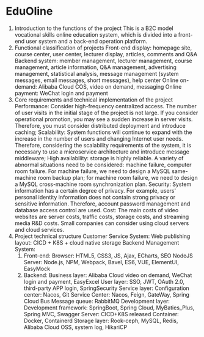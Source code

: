 # EduOline
1. Introduction to the functions of the project
This is a B2C model vocational skills online education system, which is divided into a front-end user system and a back-end operation platform.
2. Functional classification of projects
   Front-end display: homepage site, course center, user center, lecturer display, articles, comments and Q&A
   Backend system: member management, lecturer management, course management, article information, Q&A management, advertising management, statistical analysis, message management (system messages, email messages, short messages), help center
   Online on-demand: Alibaba Cloud COS, video on demand, messaging
   Online payment: WeChat login and payment
3. Core requirements and technical implementation of the project
   Performance: Consider high-frequency centralized access. The number of user visits in the initial stage of the project is not large. If you consider operational promotion, you may see a sudden increase in server visits. Therefore, you must consider distributed deployment and introduce caching;
   Scalability: System functions will continue to expand with the increase in the number of users and changing Internet user needs. Therefore, considering the scalability requirements of the system, it is necessary to use a microservice architecture and introduce message middleware;
   High availability: storage is highly reliable. A variety of abnormal situations need to be considered: machine failure, computer room failure. For machine failure, we need to design a MySQL same-machine room backup plan; for machine room failure, we need to design a MySQL cross-machine room synchronization plan.
   Security: System information has a certain degree of privacy. For example, users' personal identity information does not contain strong privacy or sensitive information. Therefore, account password management and database access control are used.
   Cost: The main costs of video websites are server costs, traffic costs, storage costs, and streaming media R&D costs. Small companies can consider using cloud servers and cloud services.
4. Project technical structure
   Customer Service System:
     Web publishing layout: CICD + K8S + cloud native storage
   Backend Management System:
     1) Front-end:
           Browser: HTML5, CSS3, JS, Ajax, ECharts, SEO
           NodeJS Server: Node.js, NPM, Webpack, Bavel, ES6, VUE, ElementUI, EasyMock
     2) Backend:
          Business layer: Alibaba Cloud video on demand, WeChat login and payment, EasyExcel
          User layer: SSO, JWT, OAuth 2.0, third-party APP login, SpringSecurity
          Service layer:
                  Configuration center: Nacos, Git
                  Service Center: Nacos, Feign, GateWay, Spring Cloud Bus
                  Message queue: RabbitMQ
          Development layer:
                  Development framework: SpringBoot, Spring Cloud, MyBaties_Plus, Spring MVC, Swagger
                  Server: CICD+K8S released
                  Container: Docker, Containerd
          Storage layer: Rook-ceph, MySQL, Redis, Alibaba Cloud OSS, system log, HikariCP
